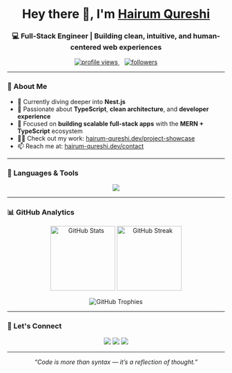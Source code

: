 <!-- Banner / Header -->
<h1 align="center">Hey there 👋, I'm <a href="https://hairum-qureshi.dev">Hairum Qureshi</a></h1>
<h3 align="center">💻 Full-Stack Engineer | Building clean, intuitive, and human-centered web experiences</h3>

<p align="center">
  <a href="https://komarev.com/ghpvc/?username=hairum-qureshi">
    <img src="https://komarev.com/ghpvc/?username=hairum-qureshi&label=Profile+Views&color=blue&style=flat-square" alt="profile views"/>
  </a>
  &nbsp;&nbsp;
  <a href="https://github.com/hairum-qureshi">
    <img src="https://img.shields.io/github/followers/hairum-qureshi?label=Followers&style=flat-square" alt="followers"/>
  </a>
</p>

---

### 🚀 About Me

- 🌱 Currently diving deeper into **Nest.js**  
- 🧠 Passionate about **TypeScript**, **clean architecture**, and **developer experience**  
- 🧩 Focused on **building scalable full-stack apps** with the **MERN + TypeScript** ecosystem  
- 👨‍💻 Check out my work: [hairum-qureshi.dev/project-showcase](https://hairum-qureshi.dev/project-showcase)  
- 📫 Reach me at: [hairum-qureshi.dev/contact](https://hairum-qureshi.dev/contact)

---

### 🧰 Languages & Tools

<p align="center">
  <img src="https://skillicons.dev/icons?i=typescript,react,nodejs,express,mongodb,tailwind,redis,firebase,html,js" />
</p>

---

### 📊 GitHub Analytics

<p align="center">
  <img src="https://github-readme-stats.vercel.app/api?username=hairum-qureshi&show_icons=true&theme=transparent&hide_border=true" alt="GitHub Stats" height="150" />
  <img src="https://github-readme-streak-stats.herokuapp.com?user=hairum-qureshi&theme=transparent&hide_border=true" alt="GitHub Streak" height="150" />
</p>

<p align="center">
  <img src="https://github-readme-trophy.vercel.app/?username=hairum-qureshi&theme=onedark&no-bg=true&no-frame=true&margin-w=10" alt="GitHub Trophies" />
</p>

---

### 🧭 Let's Connect

<p align="center">
  <a href="https://hairum-qureshi.dev"><img src="https://img.shields.io/badge/Website-4285F4?style=for-the-badge&logo=Google-chrome&logoColor=white" /></a>
  <a href="https://linkedin.com/in/hairum-qureshi"><img src="https://img.shields.io/badge/LinkedIn-0A66C2?style=for-the-badge&logo=linkedin&logoColor=white" /></a>
  <a href="mailto:contact@hairum-qureshi.dev"><img src="https://img.shields.io/badge/Email-D14836?style=for-the-badge&logo=gmail&logoColor=white" /></a>
</p>

---

<p align="center">
  <i>“Code is more than syntax — it’s a reflection of thought.”</i>
</p>
